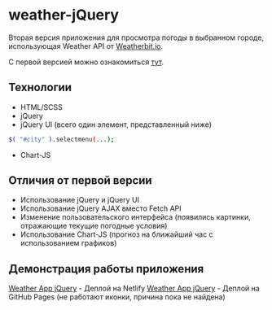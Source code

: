 # weather-jQuery

Вторая версия приложения для просмотра погоды в выбранном городе, использующая Weather API от [Weatherbit.io](https://www.weatherbit.io/).

С первой версией можно ознакомиться [тут](https://github.com/vitjaz/weather-js).

## Технологии
- HTML/SCSS
- jQuery
- jQuery UI (всего один элемент, представленный ниже)
 ```sh
 $( "#city" ).selectmenu(...);
```
- Chart-JS
## Отличия от первой версии
- Использование jQuery и jQuery UI
- Использование jQuery AJAX вместо Fetch API
- Изменение пользовательского интерфейса (появились картинки, отражающие текущие погодные условия)
- Использование Chart-JS (прогноз на ближайший час с использованием графиков)

## Демонстрация работы приложения
[Weather App jQuery](https://jolly-lamport-18209e.netlify.app/) - Деплой на Netlify
[Weather App jQuery](https://vitjaz.github.io/weather-jQuery/) - Деплой на GitHub Pages (не работают иконки, причина пока не найдена)
